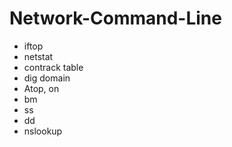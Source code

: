 # Network-Command-Line
 * iftop
 * netstat
 * contrack table
 * dig domain
 * Atop, on
 * bm
 * ss
 * dd
 * nslookup
